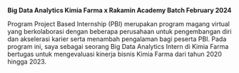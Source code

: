 **Big Data Analytics Kimia Farma x Rakamin Academy Batch February 2024**

Program Project Based Internship (PBI) merupakan program magang virtual yang berkolaborasi dengan beberapa perusahaan untuk pengembangan diri dan akselerasi karier serta menambah pengalaman bagi peserta PBI. 
Pada program ini, saya sebagai seorang Big Data Analytics Intern di Kimia Farma bertugas untuk mengevaluasi kinerja bisnis Kimia Farma dari tahun 2020 hingga 2023.
